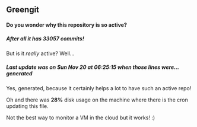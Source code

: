 ## Greengit

#### Do you wonder why this repository is so active?

##### After all it has 33057 commits!

But is it *really* active? Well...

##### Last update was on Sun Nov 20 at 06:25:15 when those lines were... generated

Yes, generated, because it certainly helps a lot to have such an active repo!

Oh and there was **28%** disk usage on the machine
where there is the cron updating this file.

Not the best way to monitor a VM in the cloud but it works! :)
